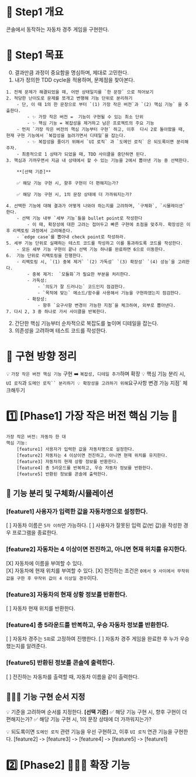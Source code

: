 # 📄 Step1 개요

콘솔에서 동작하는 자동차 경주 게임을 구현한다.

# 📍 Step1 목표

0. 결과만큼 과정이 중요함을 명심하며, 제대로 고민한다.
1. 내가 정의한 TDD cycle을 적용하며, 문제점을 찾아본다.

```
1. 전체 문제가 해결되었을 때, 어떤 상태일지를 `한 문장` 으로 적어보기
2. 적당한 난이도로 문제를 쪼개고 변행해 기능 단위로 분리하기
    - 단, 이 때 1의 한 문장으로 부터 `(1) 가장 작은 버전`과 `(2) 핵심 기능` 을 추출한다.
        - ✨ 가장 작은 버전 =  기능이 구현될 수 있는 최소 단위
        - ✨ 핵심 기능 = 복잡성을 제거하고 남은 프로젝트의 주요 기능
    - 먼저 `가장 작은 버전의 핵심 기능부터 구현` 하고, 이후  다시 2로 돌아왔을 때, 현재 구현 기능에서 `복잡성을 늘려가면서 디테일`을 잡는다.
        - ✨ 복잡성을 줄이기 위해서 `UI 로직` 과 `도메인 로직` 은 되도록이면 분리해주자.
    - 최종적으로 1 상태가 되었을 때, TDD 사이클을 중단하면 된다.
3. 핵심과 가까우면서 지금 내 상태에서 할 수 있는 기능을 2에서 뽑아낸 기능 중 선택한다.

    **[선택 기준]**

    ✅ 해당 기능 구현 시, 향후 구현이 더 편해지는가?

    ✅ 해당 기능 구현 시, 1의 문장 상태에 더 가까워지는가?

4. 선택한 기능에 대해 결과가 어떻게 나와야 하는지를 고려하며, `구체화`, `시뮬레이션` 한다.
    - 선택 기능 내부 `세부 기능`들을 bullet point로 작성한다
        - 이 때, 확장성에 대한 고려는 접어두고 빠른 구현에 초점을 맞추자. 확장성은 이후 리팩토링 과정에서 고려해준다.
    - `edge case`를 뽑아내 check point로 작성하라.
5. 세부 기능 단위로 실패하는 테스트 코드를 작성하고 이를 통과하도록 코드를 작성한다.
    - 모든 세부 기능 구현이 끝나 선택 기능 하나를 완료하면 6으로 이동한다.
6.  기능 단위로 리팩토링을 진행한다.
    - 리팩토링 시, `(1) 중복 제거` `(2) 가독성` `(3) 확장성` `(4) 성능`을 고려한다.
        - 중복 제거:  `모듈화`가 필요한 부분을 처리한다.
        - 가독성:
            - `의도가 잘 드러나는` 코드인지 점검한다.
            - `목적에 맞는` 메소드/함수를 사용해서 기능을 구현하였는지 점검한다.
        - 확장성:
            - 향후 `요구사항 변경이 가능한 지점`을 체크하여, 외부로 뽑아낸다.
7. 다시 2, 3 중 하나로 가서 사이클을 반복한다.
```

2. 간단한 핵심 기능부터 순차적으로 복잡도를 높이며 디테일을 잡는다.
3. 의존성을 고려하며 테스트 코드를 작성한다.

# 🎯 구현 방향 정리

💡 `가장 작은 버전 핵심 기능` 구현 ➡️ `복잡성, 디테일 추가`하며 확장
💡 핵심 기능 분리 시, `UI 로직`과 ` 도메인 로직`` 분리하기 💡 확장성을 고려하기 위해 `요구사항 변경 가능 지점` 체크해두기

# 1️⃣ [Phase1] 가장 작은 버전 핵심 기능 🚗

```
가장 작은 버전: 자동차 한 대
핵심 기능:
	[feature1] 사용자가 입력한 값을 자동차명으로 설정한다.
	[feature2] 자동차는 4 이상이면 전진하고, 아니면 현재 위치를 유지한다.
	[feature3] 자동차의 현재 상황 정보를 반환한다.
	[feature4] 총 5라운드를 반복하고, 우승 자동차 정보를 반환한다.
	[feature5] 반환된 정보를 콘솔에 출력한다.
```

## 🚗 기능 분리 및 구체화/시뮬레이션

### [feature1] 사용자가 입력한 값을 자동차명으로 설정한다.

[ ] 자동차 이름은 `5자 이하`만 가능하다.
[ ] 사용자가 잘못된 입력 값(빈 값)을 작성한 경우 프로그램을 종료한다.

### [feature2] 자동차는 4 이상이면 전진하고, 아니면 현재 위치를 유지한다.

[X] 자동차에 이름을 부여할 수 있다.  
[X] 자동차에 현재 위치를 부여할 수 있다.
[X] 전진하는 조건은 `0에서 9 사이에서 무작위 값을 구한 후 무작위 값이 4 이상일 경우`이다.

### [feature3] 자동차의 현재 상황 정보를 반환한다.

[ ] 자동차 현재 위치를 반환한다.

### [feature4] 총 5라운드를 반복하고, 우승 자동차 정보를 반환한다.

[ ] 자동차 경주는 `5회`로 고정하여 진행한다.
[ ] 자동차 경주 게임을 완료한 후 누가 우승했는지를 알려준다.

### [feature5] 반환된 정보를 콘솔에 출력한다.

[ ] 전진하는 자동차를 출력할 때, 자동차 이름을 같이 출력한다.

## 🧑🏻‍💻 기능 구현 순서 지정

💡 기준을 고려하며 순서를 지정한다.
**[선택 기준]**
✅ 해당 기능 구현 시, 향후 구현이 더 편해지는가?
✅ 해당 기능 구현 시, 1의 문장 상태에 더 가까워지는가?

💡 되도록이면 `도메인 로직` 관련 기능을 우선 구현하고, 이후 `UI 로직` 연관 기능을 구현한다.
[feature2] -> [feature3] -> [feature4] -> [feature5] -> [feature1]

# 2️⃣ [Phase2] 🚗🚗🚗 확장 기능
